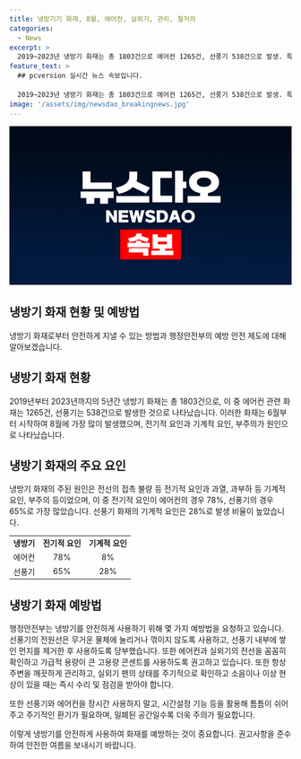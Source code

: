 ```yaml
---
title: 냉방기기 화재, 8월, 에어컨, 실외기, 관리, 철저히
categories:
  - News
excerpt: >
  2019~2023년 냉방기 화재는 총 1803건으로 에어컨 1265건, 선풍기 538건으로 발생. 특히 6월부터 증가해 8월에 최다 발생. 원인은 전기적 요인과 기계적 요인으로 전선 불량·과열·과부하·부주의 등이 있었으며, 에어컨은 전기적 요인이 78%, 선풍기는 65%를 차지. 안전을 위해 사용 전 점검하고, 먼지 제거와 통풍 등 주의 필요. 행정안전부는 시원한 여름을 위해 안전사고에 주의를 당부하고 있다. (자료출처=정책브리핑 www.korea.kr)
feature_text: >
  ## pcversion 실시간 뉴스 속보입니다.

  2019~2023년 냉방기 화재는 총 1803건으로 에어컨 1265건, 선풍기 538건으로 발생. 특히 6월부터 증가해 8월에 최다 발생. 원인은 전기적 요인과 기계적 요인으로 전선 불량·과열·과부하·부주의 등이 있었으며, 에어컨은 전기적 요인이 78%, 선풍기는 65%를 차지. 안전을 위해 사용 전 점검하고, 먼지 제거와 통풍 등 주의 필요. 행정안전부는 시원한 여름을 위해 안전사고에 주의를 당부하고 있다. (자료출처=정책브리핑 www.korea.kr)
image: '/assets/img/newsdao_breakingnews.jpg'
---
```


<p><img src="/assets/img/newsdao_breakingnews.jpg" alt="pcversion 속보" /></p>

<h2 data-ke-size="size26">냉방기 화재 현황 및 예방법</h2>

<p data-ke-size="size16">냉방기 화재로부터 안전하게 지낼 수 있는 방법과 행정안전부의 예방 안전 제도에 대해 알아보겠습니다.</p>

<h2>냉방기 화재 현황</h2>

<p data-ke-size="size16">2019년부터 2023년까지의 5년간 냉방기 화재는 총 1803건으로, 이 중 에어컨 관련 화재는 1265건, 선풍기는 538건으로 발생한 것으로 나타났습니다. 이러한 화재는 6월부터 시작하여 8월에 가장 많이 발생했으며, 전기적 요인과 기계적 요인, 부주의가 원인으로 나타났습니다.</p>

<h2>냉방기 화재의 주요 요인</h2>

<p data-ke-size="size16">냉방기 화재의 주된 원인은 전선의 접촉 불량 등 전기적 요인과 과열, 과부하 등 기계적 요인, 부주의 등이었으며, 이 중 전기적 요인이 에어컨의 경우 78%, 선풍기의 경우 65%로 가장 많았습니다. 선풍기 화재의 기계적 요인은 28%로 발생 비율이 높았습니다.</p>

<table>
  <tr>
    <td style="text-align: center; height: 17px;"><b>냉방기</b></td>
    <td style="text-align: center; height: 17px;"><b>전기적 요인</b></td>
    <td style="text-align: center; height: 17px;"><b>기계적 요인</b></td>
  </tr>
  <tr>
    <td style="text-align: center; height: 17px;">에어컨</td>
    <td style="text-align: center; height: 17px;">78%</td>
    <td style="text-align: center; height: 17px;">8%</td>
  </tr>
  <tr>
    <td style="text-align: center; height: 17px;">선풍기</td>
    <td style="text-align: center; height: 17px;">65%</td>
    <td style="text-align: center; height: 17px;">28%</td>
  </tr>
</table>

<h2>냉방기 화재 예방법</h2>

<p data-ke-size="size16">행정안전부는 냉방기를 안전하게 사용하기 위해 몇 가지 예방법을 요청하고 있습니다. 선풍기의 전원선은 무거운 물체에 눌리거나 꺾이지 않도록 사용하고, 선풍기 내부에 쌓인 먼지를 제거한 후 사용하도록 당부했습니다. 또한 에어컨과 실외기의 전선을 꼼꼼히 확인하고 가급적 용량이 큰 고용량 콘센트를 사용하도록 권고하고 있습니다. 또한 항상 주변을 깨끗하게 관리하고, 실외기 팬의 상태를 주기적으로 확인하고 소음이나 이상 현상이 있을 때는 즉시 수리 및 점검을 받아야 합니다.</p>

<p data-ke-size="size16">또한 선풍기와 에어컨을 장시간 사용하지 말고, 시간설정 기능 등을 활용해 틈틈이 쉬어주고 주기적인 환기가 필요하며, 밀폐된 공간일수록 더욱 주의가 필요합니다.</p>

<p data-ke-size="size16">이렇게 냉방기를 안전하게 사용하여 화재를 예방하는 것이 중요합니다. 권고사항을 준수하여 안전한 여름을 보내시기 바랍니다.</p>

